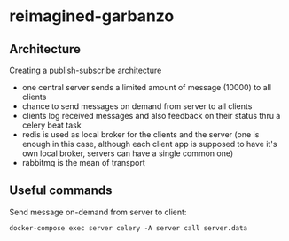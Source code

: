 # reimagined-garbanzo

## Architecture

Creating a publish-subscribe architecture

* one central server sends a limited amount of message (10000) to all clients
* chance to send messages on demand from server to all clients
* clients log received messages and also feedback on their status thru a celery beat task
* redis is used as local broker for the clients and the server (one is enough in this case, although each client app is supposed to have it's own local broker, servers can have a single common one)
* rabbitmq is the mean of transport


## Useful commands

Send message on-demand from server to client:

```
docker-compose exec server celery -A server call server.data
```
